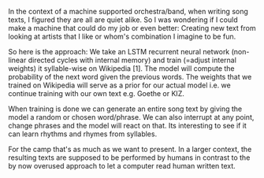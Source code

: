 In the context of a machine supported orchestra/band, when writing song texts, I figured they are all are quiet alike. So I was wondering if I could make a machine that could do my job or even better: Creating new text from looking at artists that I like or whom's combination I imagine to be fun.

So here is the approach: We take an LSTM recurrent neural network (non-linear directed cycles with internal memory) and train (=adjust internal weights) it syllable-wise on Wikipedia [1]. The model will compute the probability of the next word given the previous words. The weights that we trained on Wikipedia will serve as a prior for our actual model i.e. we continue training with our own text e.g. Goethe or KIZ. 

When training is done we can generate an entire song text  by giving the model a random or chosen word/phrase. We can also interrupt at any point, change phrases and the model will react on that. Its interesting to see if it can learn rhythms and rhymes from syllables.

For the camp that's as much as  we want to present. In a larger context, the resulting texts are supposed to be performed by humans in contrast to the by now overused approach to let a computer read human written text.

